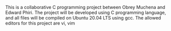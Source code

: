 This is a collaborative C programming project between Obrey Muchena and Edward Phiri. The project will be developed using C programming language, and all files will be compiled on Ubuntu 20.04 LTS using gcc. The allowed editors for this project are vi, vim
